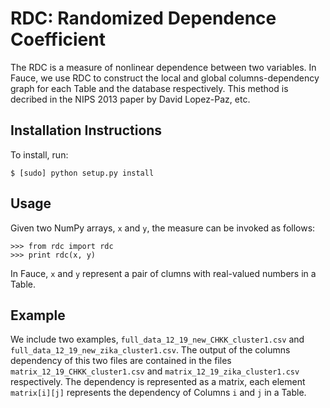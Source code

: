 RDC: Randomized Dependence Coefficient
======================================

The RDC is a measure of nonlinear dependence between two variables. In Fauce, we use RDC to construct the local and global columns-dependency graph for each Table and the database respectively. This method is decribed in the NIPS 2013 paper by David Lopez-Paz, etc.  

## Installation Instructions

To install, run:

    $ [sudo] python setup.py install

## Usage

Given two NumPy arrays, `x` and `y`, the measure can be invoked as follows:

    >>> from rdc import rdc
    >>> print rdc(x, y)

In Fauce, `x` and `y` represent a pair of clumns with real-valued numbers in a Table.

## Example

We include two examples, `full_data_12_19_new_CHKK_cluster1.csv` and `full_data_12_19_new_zika_cluster1.csv`. The output of the columns dependency of this two files are contained in the files `matrix_12_19_CHKK_cluster1.csv` and `matrix_12_19_zika_cluster1.csv` respectively. The dependency is represented as a matrix, each element `matrix[i][j]` represents the dependency of Columns `i` and `j` in a Table. 
